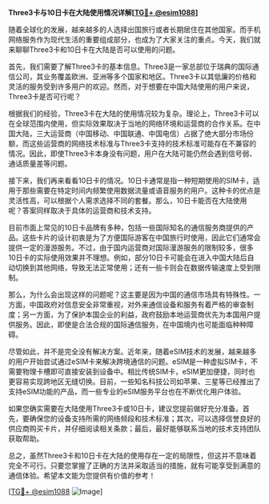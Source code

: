 **Three3卡与10日卡在大陆使用情况详解[[TG💪+ @esim1088](https://t.me/s/esim1088)]**

随着全球化的发展，越来越多的人选择出国旅行或者长期居住在其他国家。而手机网络服务作为现代生活的重要组成部分，也成为了大家关注的重点。今天，我们就来聊聊Three3卡和10日卡在大陆是否可以使用的问题。

首先，我们需要了解Three3卡的基本信息。Three3是一家总部位于瑞典的国际通信公司，其业务覆盖欧洲、亚洲等多个国家和地区。Three3卡以其低廉的价格和灵活的服务受到许多用户的欢迎。然而，对于想要在中国大陆使用的用户来说，Three3卡是否可行呢？

根据我们的经验，Three3卡在大陆的使用情况较为复杂。理论上，Three3卡可以在全球范围内使用，但实际效果取决于当地的网络环境和运营商的合作关系。在中国大陆，三大运营商（中国移动、中国联通、中国电信）占据了绝大部分市场份额，而这些运营商的网络技术标准与Three3卡支持的技术标准可能存在不兼容的情况。因此，即使Three3卡本身没有问题，用户在大陆可能仍然会遇到信号弱、通话质量差等问题。

接下来，我们再来看看10日卡的情况。10日卡通常是指一种短期使用的SIM卡，适用于那些需要在特定时间内频繁使用数据流量或语音服务的用户。这种卡的优点是灵活性高，可以根据个人需求选择不同的套餐。那么，10日卡能否在大陆使用呢？答案同样取决于具体的运营商和技术支持。

目前市面上常见的10日卡品牌有多种，包括一些国际知名的通信服务商提供的产品。这些卡片的设计初衷是为了方便国际游客在中国旅行时使用，因此它们通常会提供一定的漫游服务。不过，由于国内运营商对国际漫游服务的限制较多，很多10日卡的实际使用效果并不理想。例如，部分10日卡可能会在进入中国大陆后自动切换到其他网络，导致无法正常使用；还有一些卡则会在数据传输速度上受到限制。

那么，为什么会出现这样的问题呢？这主要是因为中国的通信市场具有特殊性。一方面，中国政府对信息安全非常重视，对外来通信设备和服务有着严格的审查制度；另一方面，为了保护本国企业的利益，政府鼓励本地运营商优先为本国用户提供服务。因此，即使是合法合规的国际通信服务，在中国境内也可能面临种种障碍。

尽管如此，并不是完全没有解决方案。近年来，随着eSIM技术的发展，越来越多的用户开始尝试通过eSIM卡来解决跨境通信的问题。eSIM是一种虚拟SIM卡，不需要物理卡槽即可直接安装到设备中。相比传统SIM卡，eSIM更加便捷，同时也更容易实现跨地区无缝切换。目前，一些知名科技公司如苹果、三星等已经推出了支持eSIM功能的产品，而一些专业的eSIM服务平台也在不断优化用户体验。

如果您确实需要在大陆使用Three3卡或10日卡，建议您提前做好充分准备。首先，要确保您的设备支持所需的网络频段和技术标准；其次，可以选择信誉良好的供应商购买卡片，并仔细阅读相关条款；最后，最好能够联系当地的技术支持团队获取帮助。

总之，虽然Three3卡和10日卡在大陆的使用存在一定的局限性，但这并不意味着完全不可行。只要您掌握了正确的方法并采取适当的措施，就有可能享受到满意的通信体验。希望本文能为您提供有价值的参考！

[[TG💪+ @esim1088](https://t.me/s/esim1088) ![Image](https://i.postimg.cc/4NQfJmqS/Snipaste-2025-05-13-00-14-12.png)]